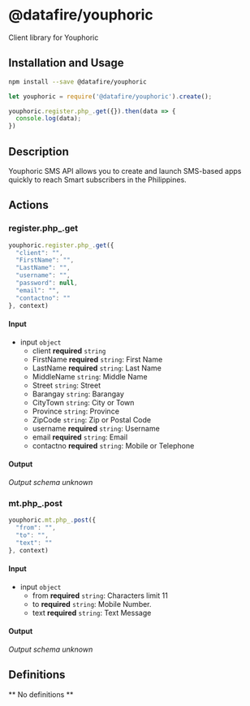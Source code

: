 # @datafire/youphoric

Client library for Youphoric

## Installation and Usage
```bash
npm install --save @datafire/youphoric
```
```js
let youphoric = require('@datafire/youphoric').create();

youphoric.register.php_.get({}).then(data => {
  console.log(data);
})
```

## Description

Youphoric SMS API allows you to create and launch SMS-based apps quickly to reach Smart subscribers in the Philippines. 

## Actions

### register.php_.get



```js
youphoric.register.php_.get({
  "client": "",
  "FirstName": "",
  "LastName": "",
  "username": "",
  "password": null,
  "email": "",
  "contactno": ""
}, context)
```

#### Input
* input `object`
  * client **required** `string`
  * FirstName **required** `string`: First Name
  * LastName **required** `string`: Last Name
  * MiddleName `string`: Middle Name
  * Street `string`: Street
  * Barangay `string`: Barangay
  * CityTown `string`: City or Town
  * Province `string`: Province
  * ZipCode `string`: Zip or Postal Code
  * username **required** `string`: Username
  * email **required** `string`: Email
  * contactno **required** `string`: Mobile or Telephone

#### Output
*Output schema unknown*

### mt.php_.post



```js
youphoric.mt.php_.post({
  "from": "",
  "to": "",
  "text": ""
}, context)
```

#### Input
* input `object`
  * from **required** `string`: Characters limit 11
  * to **required** `string`: Mobile Number.
  * text **required** `string`: Text Message

#### Output
*Output schema unknown*



## Definitions

** No definitions **
